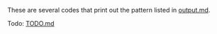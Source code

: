 These are several codes that print out the pattern listed in [output.md](./output.md).

Todo: [TODO.md](./TODO.md)
